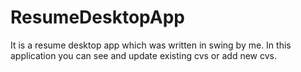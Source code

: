 # ResumeDesktopApp
It is a resume desktop app which was written in swing by me.
In this application you can see and update existing cvs or add new cvs.
